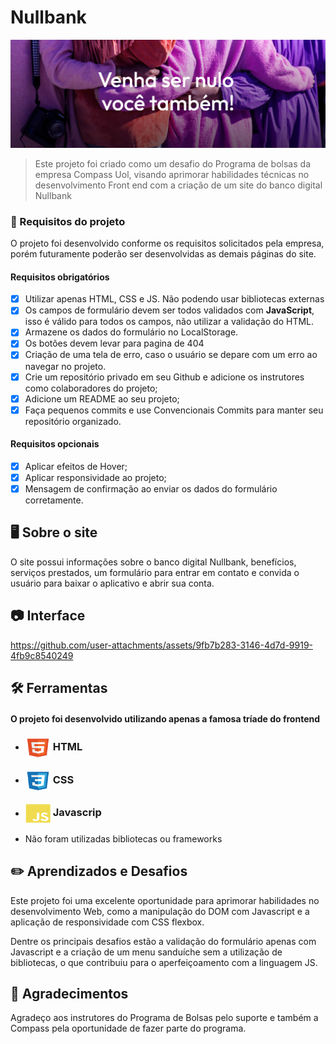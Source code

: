# Nullbank



<img src="src/images/image-readme.png" alt="Exemplo imagem">

> Este projeto foi criado como um desafio do Programa de bolsas da empresa Compass Uol, visando aprimorar habilidades técnicas no desenvolvimento Front end com a criação de um site do banco digital Nullbank

### 📄 Requisitos do projeto

O projeto foi desenvolvido conforme os requisitos solicitados pela empresa, porém futuramente poderão ser desenvolvidas as demais páginas do site.

#### Requisitos obrigatórios

- [x] Utilizar apenas HTML, CSS e JS. Não podendo usar bibliotecas externas
- [x] Os campos de formulário devem ser todos validados com **JavaScript**, isso é válido para todos os campos, não utilizar a validação do HTML.
- [x] Armazene os dados do formulário no LocalStorage.
- [x] Os botões devem levar para pagina de 404
- [x] Criação de uma tela de erro, caso o usuário se depare com um erro ao navegar no projeto.
- [x] Crie um repositório privado em seu Github e adicione os instrutores como colaboradores do projeto;
- [x] Adicione um README ao seu projeto;
- [x] Faça pequenos commits e use Convencionais Commits para manter seu repositório organizado.

#### Requisitos opcionais

- [x] Aplicar efeitos de Hover;
- [x] Aplicar  responsividade ao projeto;
- [x] Mensagem de confirmação ao enviar os dados do formulário corretamente.

## 🖥️ Sobre o site

O site possui informações sobre o banco digital Nullbank, benefícios, serviços prestados, um formulário para entrar em contato e convida o usuário para baixar o aplicativo e abrir sua conta.

## 📷 Interface


https://github.com/user-attachments/assets/9fb7b283-3146-4d7d-9919-4fb9c8540249


## 🛠️ Ferramentas

#### O projeto foi desenvolvido utilizando apenas a famosa tríade do frontend

- ### <img align="center" alt="HTML" height="30" width="40" src="https://raw.githubusercontent.com/devicons/devicon/master/icons/html5/html5-original.svg"> HTML
- ### <img align="center" alt="CSS" height="30" width="40" src="https://raw.githubusercontent.com/devicons/devicon/master/icons/css3/css3-original.svg"> CSS 
- ### <img align="center" alt="Js" height="30" width="40" src="https://raw.githubusercontent.com/devicons/devicon/master/icons/javascript/javascript-plain.svg"> Javascrip
- Não foram utilizadas bibliotecas ou frameworks



## ✏️ Aprendizados e Desafios

Este projeto foi uma excelente oportunidade para aprimorar habilidades no desenvolvimento Web, como a manipulação do DOM com Javascript e a aplicação de responsividade com CSS flexbox.

Dentre os principais desafios estão a validação do formulário apenas com Javascript e a criação de um menu sanduíche sem a utilização de bibliotecas, o que contribuiu para o aperfeiçoamento com a linguagem JS.


## 🙏 Agradecimentos

Agradeço aos instrutores do Programa de Bolsas pelo suporte e também a Compass pela oportunidade de fazer parte do programa.
